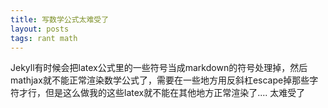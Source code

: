 ```yaml
---
title: 写数学公式太难受了
layout: posts
tags: rant math
---
```


Jekyll有时候会把latex公式里的一些符号当成markdown的符号处理掉，然后mathjax就不能正常渲染数学公式了，需要在一些地方用反斜杠escape掉那些字符才行，但是这么做我的这些latex就不能在其他地方正常渲染了.... 太难受了
